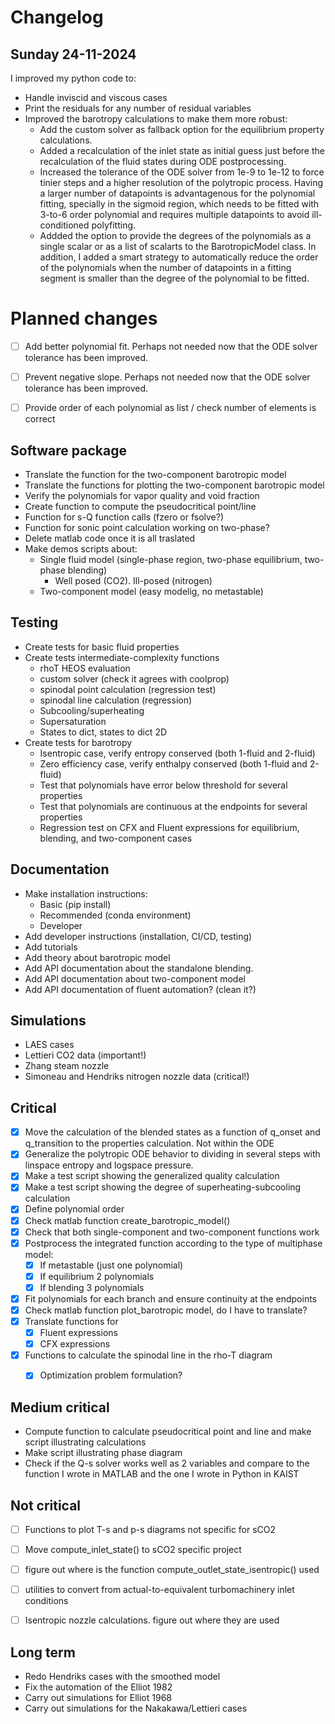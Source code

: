
# Changelog


## Sunday 24-11-2024
I improved my python code to:
- Handle inviscid and viscous cases
- Print the residuals for any number of residual variables
- Improved the barotropy calculations to make them more robust:
  - Add the custom solver as fallback option for the equilibrium property calculations.
  - Added a recalculation of the inlet state as initial guess just before the recalculation of the fluid states during ODE postprocessing.
  - Increased the tolerance of the ODE solver from 1e-9 to 1e-12 to force tinier steps and a higher resolution of the polytropic process. Having a larger number of datapoints is advantagenous for the polynomial fitting, specially in the sigmoid region, which needs to be fitted with 3-to-6 order polynomial and requires multiple datapoints to avoid ill-conditioned polyfitting.
  - Addded the option to provide the degrees of the polynomials as a single scalar or as a list of scalarts to the BarotropicModel class. In addition, I added a smart strategy to automatically reduce the order of the polynomials when the number of datapoints in a fitting segment is smaller than the degree of the polynomial to be fitted.


# Planned changes

- [ ] Add better polynomial fit. Perhaps not needed now that the ODE solver tolerance has been improved.
- [ ] Prevent negative slope. Perhaps not needed now that the ODE solver tolerance has been improved.
- [ ] Provide order of each polynomial as list / check number of elements is correct



## Software package
- Translate the function for the two-component barotropic model
- Translate the functions for plotting the two-component barotropic model
- Verify the polynomials for vapor quality and void fraction
- Create function to compute the pseudocritical point/line
- Function for s-Q function calls (fzero or fsolve?)
- Function for sonic point calculation working on two-phase?
- Delete matlab code once it is all traslated
- Make demos scripts about:
  - Single fluid model (single-phase region, two-phase equilibrium, two-phase blending)
    - Well posed (CO2). Ill-posed (nitrogen)
  - Two-component model (easy modelig, no metastable)


## Testing
- Create tests for basic fluid properties
- Create tests intermediate-complexity functions
  - rhoT HEOS evaluation
  - custom solver (check it agrees with coolprop)
  - spinodal point calculation (regression test)
  - spinodal line calculation (regression)
  - Subcooling/superheating
  - Supersaturation
  - States to dict, states to dict 2D
- Create tests for barotropy
  - Isentropic case, verify entropy conserved (both 1-fluid and 2-fluid)
  - Zero efficiency case, verify enthalpy conserved (both 1-fluid and 2-fluid)
  - Test that polynomials have error below threshold for several properties
  - Test that polynomials are continuous at the endpoints for several properties
  - Regression test on CFX and Fluent expressions for equilibrium, blending, and two-component cases

## Documentation
- Make installation instructions:
  - Basic (pip install)
  - Recommended (conda environment)
  - Developer
- Add developer instructions (installation, CI/CD, testing)
- Add tutorials
- Add theory about barotropic model
- Add API documentation about the standalone blending.
- Add API documentation about two-component model
- Add API documentation of fluent automation? (clean it?)




## Simulations
- LAES cases
- Lettieri CO2 data (important!)
- Zhang steam nozzle
- Simoneau and Hendriks nitrogen nozzle data (critical!)



## Critical
- [x] Move the calculation of the blended states as a function of q_onset and q_transition to the properties calculation. Not within the ODE
- [x] Generalize the polytropic ODE behavior to dividing in several steps with linspace entropy and logspace pressure.
- [x] Make a test script showing the generalized quality calculation
- [x] Make a test script showing the degree of superheating-subcooling calculation
- [x] Define polynomial order
- [x] Check matlab function create_barotropic_model()
- [x] Check that both single-component and two-component functions work
- [x] Postprocess the integrated function according to the type of multiphase model:
	- [x] If metastable (just one polynomial)
	- [x] If equilibrium 2 polynomials
	- [x] If blending 3 polynomials
- [x] Fit polynomials for each branch and ensure continuity at the endpoints
- [x] Check matlab function plot_barotropic model, do I have to translate?
- [x] Translate functions for
	- [x] Fluent expressions
	- [x] CFX expressions
- [x] Functions to calculate the spinodal line in the rho-T diagram
	- [x] Optimization problem formulation?



## Medium critical
- Compute function to calculate pseudocritical point and line and make script illustrating calculations
- Make script illustrating phase diagram
- Check if the Q-s solver works well as 2 variables and compare to the function I wrote in MATLAB and the one I wrote in Python in KAIST

## Not critical
- [ ] Functions to plot T-s and p-s diagrams not specific for sCO2
- [ ] Move compute_inlet_state() to sCO2 specific project
- [ ] figure out where is the function compute_outlet_state_isentropic() used
- [ ] utilities to convert from actual-to-equivalent turbomachinery inlet conditions
- [ ] Isentropic nozzle calculations. figure out where they are used



## Long term
- Redo Hendriks cases with the smoothed model
- Fix the automation of the Elliot 1982
- Carry out simulations for Elliot 1968
- Carry out simulations for the Nakakawa/Lettieri cases
